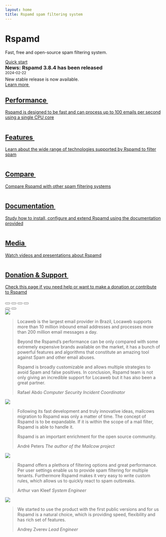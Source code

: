 ```yaml
---
layout: home
title: Rspamd spam filtering system
---
```


<div class="container-fluid d-flex flex-column p-0" style="height: calc(100vh - var(--navbar-height));">
	<div class="r-banner d-flex flex-grow-1 align-items-center">
		<div class="container text-center py-5">
			<h1 class="mt-0">Rspamd</h1>
			<p>Fast, free and open-source spam filtering system.</p>
			<a class="btn btn-primary btn-large mt-3" href="{{ site.baseurl }}/doc/tutorials/quickstart.html">Quick start <small><i class="fa-solid fa-chevron-right"></i></small></a>
		</div>
		</div>
		<div class="container-fluid w-auto mx-2">
		<div class="row news-row rounded-3 mx-auto my-4 p-3">
			<div class="col-12 col-sm-10">
				<h3 style="margin: 0px;">News: Rspamd 3.8.4 has been released</h3>
				<span class="date"><small>2024-02-22</small></span>
				<p style="margin-bottom: 0px; margin-top: 5px">New stable release is now available.</p>
			</div>
			<div class="col-12 col-sm-2 d-flex justify-content-end align-items-end">
				<a class="btn btn-primary mb-2" href="https://rspamd.com/announce/2024/02/26/rspamd-3.8.4.html">Learn more&nbsp;<i class="fa-solid fa-chevron-right"></i></a>
			</div>
		</div>
	</div>
</div>

<div class="container-fluid w-auto mx-2">
    <div class="d-flex flex-wrap justify-content-between my-4">
        <a href="{{ site.baseurl }}/doc/about/performance.html" class="r-tile">
            <img src="img/performance.jpg" alt="">
            <h2>Performance&nbsp;<i class="fa-solid fa-chevron-right"></i></h2>
            <p>Rspamd is designed to be fast and can process up to 100 emails per second
            using a single CPU core</p>
        </a>
        <a href="{{ site.baseurl }}/doc/about/features.html" class="r-tile">
            <img src="img/features.jpg" alt="">
            <h2>Features&nbsp;<i class="fa-solid fa-chevron-right"></i></h2>
            <p>Learn about the wide range of technologies supported by Rspamd to filter spam</p>
        </a>
        <a href="{{ site.baseurl }}/doc/about/comparison.html" class="r-tile">
            <img src="img/compare.jpg" alt="">
            <h2>Compare&nbsp;<i class="fa-solid fa-chevron-right"></i></h2>
            <p>Compare Rspamd with other spam filtering systems</p>
        </a>
        <a href="{{ site.baseurl }}/doc/" class="r-tile">
            <img src="img/documentation.jpg" alt="">
            <h2>Documentation&nbsp;<i class="fa-solid fa-chevron-right"></i></h2>
            <p>Study how to install, configure and extend Rspamd using the documentation provided</p>
        </a>
        <a href="{{ site.baseurl }}/doc/about/media.html" class="r-tile">
            <img src="img/media.jpg" alt="">
            <h2>Media&nbsp;<i class="fa-solid fa-chevron-right"></i></h2>
            <p>Watch videos and presentations about Rspamd</p>
        </a>
        <a href="{{ site.baseurl }}/support.html" class="r-tile">
            <img src="img/support.jpg" alt="">
            <h2>Donation &amp; Support&nbsp;<i class="fa-solid fa-chevron-right"></i></h2>
            <p>Check this page if you need help or want to make a donation or contribute to Rspamd</p>
        </a>
    </div>
	<div class="row who-uses mx-auto my-4">
		<div id="text-carousel" class="carousel slide rounded-3 px-5" data-bs-ride="carousel">
			<div class="carousel-indicators">
				<button type="button" data-bs-target="#text-carousel" data-bs-slide-to="0" aria-label="Slide 1" class="active" aria-current="true"></button>
				<button type="button" data-bs-target="#text-carousel" data-bs-slide-to="1" aria-label="Slide 2"></button>
				<button type="button" data-bs-target="#text-carousel" data-bs-slide-to="2" aria-label="Slide 3"></button>
				<button type="button" data-bs-target="#text-carousel" data-bs-slide-to="3" aria-label="Slide 4"></button>
			</div>
				<!-- Controls carousel-->
				<button class="carousel-control-prev" type="button" data-bs-target="#text-carousel" data-bs-slide="prev">
						<span class="carousel-control-prev-icon"></span>
				</button>
				<button class="carousel-control-next" type="button" data-bs-target="#text-carousel" data-bs-slide="next">
						<span class="carousel-control-next-icon"></span>
				</button>
		    <!-- Wrapper for slides -->
		            <div class="carousel-inner">
										<div class="carousel-item active">
												<div class="carousel-content row">
														<div class="col-sm-3 col-12">
																<a href="https://www.locaweb.com.br/" target="_blank"><img src="img/logo_locaweb.png" class="img-fluid"></a>
														</div>
														<div class="col-sm-9 col-12">
																<blockquote class="blockquote mb-0 px-4 border-start border-3">
																		<p>Locaweb is the largest email provider in Brazil, Locaweb supports more than 10 million inbound email addresses and processes more than 200 million email messages a day.</p>
																		<p>Beyond the Rspamd’s performance can be only compared with some extremely expensive brands available on the market, it has a bunch of powerful features and algorithms that constitute an amazing tool against Spam and other email abuses.</p>
																		<p>Rspamd is broadly customizable and allows multiple strategies to avoid Spam and false positives. In conclusion, Rspamd team is not only giving an incredible support for Locaweb but it has also been a great partner.</p>
																		<footer class="blockquote-footer mt-0">Rafael Abdo <cite title="Source Title">Computer Security Incident Coordinator</cite></footer>
																</blockquote>
														</div>
												</div>
										</div>
										<div class="carousel-item">
												<div class="carousel-content row">
														<div class="col-sm-3 col-12">
																<a href="https://mailcow.email/" target="_blank"><img src="img/cow_mailcow.svg" class="img-fluid" style="max-height: 200px;"></a>
														</div>
														<div class="col-sm-9 col-12">
																<blockquote class="blockquote mb-0 px-4 border-start border-3">
																		<p>Following its fast development and truly innovative ideas, mailcows migration to Rspamd was only a matter of time. The concept of Rspamd is to be expandable. If it is within the scope of a mail filter, Rspamd is able to handle it.</p> <p>Rspamd is an important enrichment for the open source community.</p>
																		<footer class="blockquote-footer mt-0">André Peters <cite title="Source Title">The author of the Mailcow project</cite></footer>
																</blockquote>
														</div>
												</div>
										</div>
										<div class="carousel-item">
												<div class="carousel-content row">
																<div class="col-sm-2 col-12 offset-sm-1">
																		<a href="https://www.adix.nl/" target="_blank"><img src="img/adix_logo.png" class="img-fluid"></a>
																</div>
																<div class="col-sm-9 col-12">
																		<blockquote class="blockquote mb-0 px-4 border-start border-3">
																				<p>Rspamd offers a plethora of filtering options and great performance. Per user settings enable us to provide spam filtering for multiple tenants. Furthermore Rspamd makes it very easy to write custom rules, which allows us to quickly react to spam outbreaks.</p>
																				<footer class="blockquote-footer mt-0">Arthur van Kleef <cite title="Source Title">System Engineer</cite></footer>
																		</blockquote>
																</div>
												</div>
										</div>
										<div class="carousel-item">
												<div class="carousel-content row">
																<div class="col-sm-2 col-12 offset-sm-1">
																		<a href="https://www.ozon.ru/" target="_blank"><img src="img/ozon_logo.png" class="img-fluid"></a>
																</div>
																<div class="col-sm-9 col-12">
																		<blockquote class="blockquote mb-0 px-4 border-start border-3">
																				<p>We started to use the product with the first public versions and for us Rspamd is a natural choice, which is providing speed, flexibility and has rich set of features. </p>
																				<footer class="blockquote-footer mt-0">Andrey Zverev <cite title="Source Title">Lead Engineer</cite></footer>
																		</blockquote>
																</div>
												</div>
										</div>
		            </div>
		</div>
	</div>
</div>
